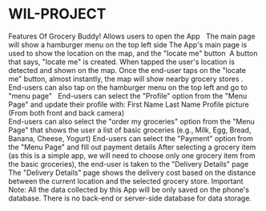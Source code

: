 # WIL-PROJECT
Features Of Grocery Buddy!
Allows users to open the App   
The main page will show a hamburger menu on the top left side 
The App's main page is used to show the location on the map, and the "locate me" button 
A button that says, "locate me" is created. When tapped the user's location is detected and shown on the map.
Once the end-user taps on the "locate me" button, almost instantly, the map will show nearby grocery stores .
End-users can also tap on the hamburger menu on the top left and go to "menu page"  
End-users can select the "Profile" option from the "Menu Page" and update their profile with: 
First Name 
Last Name 
Profile picture (From both front and back camera)  
End-users can also select the "order my groceries" option from the "Menu Page" that shows the user a list of basic groceries (e.g., Milk, Egg, Bread, Banana, Cheese, Yogurt)
End-users can select the "Payment" option from the "Menu Page" and fill out payment details
After selecting a  grocery item (as this is a simple app,  we will need to choose only one grocery item from the basic groceries), the end-user is taken to the "Delivery Details" page
The "Delivery Details" page shows the delivery cost based on the distance between the current location and the selected grocery store. 
Important Note: All the data collected by this App will be only saved on the phone's database. There is no back-end or server-side database for data storage.
